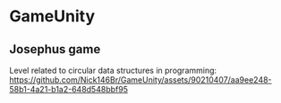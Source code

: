 # GameUnity

## Josephus game
Level related to circular data structures in programming: 
https://github.com/Nick146Br/GameUnity/assets/90210407/aa9ee248-58b1-4a21-b1a2-648d548bbf95
